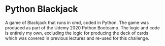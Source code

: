 # Python Blackjack

A game of Blackjack that runs in cmd, coded in Python. The game was produced as part of the Udemy 2020 Python Bootcamp. The logic and code is entirely my own, excluding the logic for producing the deck of cards which was covered in previous lectures and re-used for this challenge.